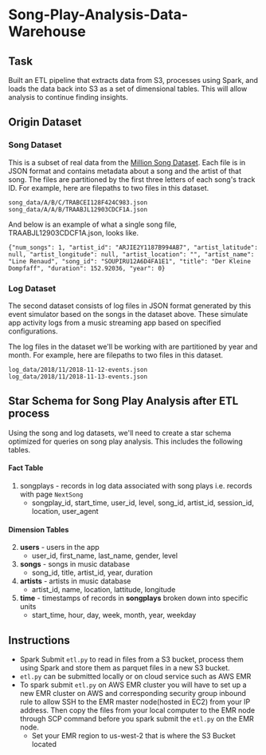 # Song-Play-Analysis-Data-Warehouse

## Task
Built an ETL pipeline that extracts data from S3, processes using Spark, and loads the data back into S3 as a set of dimensional tables. This will allow analysis to continue finding insights.
## Origin Dataset
### Song Dataset
This is a subset of real data from the [Million Song Dataset](https://labrosa.ee.columbia.edu/millionsong). Each file is in JSON format and contains metadata about a song and the artist of that song. The files are partitioned by the first three letters of each song's track ID. For example, here are filepaths to two files in this dataset.

```
song_data/A/B/C/TRABCEI128F424C983.json
song_data/A/A/B/TRAABJL12903CDCF1A.json
```
And below is an example of what a single song file, TRAABJL12903CDCF1A.json, looks like.
```
{"num_songs": 1, "artist_id": "ARJIE2Y1187B994AB7", "artist_latitude": null, "artist_longitude": null, "artist_location": "", "artist_name": "Line Renaud", "song_id": "SOUPIRU12A6D4FA1E1", "title": "Der Kleine Dompfaff", "duration": 152.92036, "year": 0}
```
### Log Dataset
The second dataset consists of log files in JSON format generated by this event simulator based on the songs in the dataset above. These simulate app activity logs from a music streaming app based on specified configurations.

The log files in the dataset we'll be working with are partitioned by year and month. For example, here are filepaths to two files in this dataset.

```
log_data/2018/11/2018-11-12-events.json
log_data/2018/11/2018-11-13-events.json
```

## Star Schema for Song Play Analysis after ETL process
Using the song and log datasets, we'll need to create a star schema optimized for queries on song play analysis. This includes the following tables.

#### Fact Table
1. songplays - records in log data associated with song plays i.e. records with page `NextSong`
    * songplay_id, start_time, user_id, level, song_id, artist_id, session_id, location, user_agent

#### Dimension Tables
2. <b>users</b> - users in the app
    * user_id, first_name, last_name, gender, level
3. <b>songs</b> - songs in music database
    * song_id, title, artist_id, year, duration
4. <b>artists</b> - artists in music database
    * artist_id, name, location, lattitude, longitude
5. <b>time</b> - timestamps of records in <b>songplays</b> broken  down into specific units
    * start_time, hour, day, week, month, year, weekday
    
## Instructions
* Spark Submit `etl.py` to read in files from a S3 bucket, process them using Spark and store them as parquet files in a new S3 bucket.
* `etl.py` can be submitted locally or on cloud service such as AWS EMR
* To spark submit `etl.py` on AWS EMR cluster you will have to set up a new EMR cluster on AWS and corresponding security group inbound rule to allow SSH to the EMR master node(hosted in EC2) from your IP address. Then copy the files from your local computer to the EMR node through SCP command before you spark submit the `etl.py` on the EMR node.
  * Set your EMR region to us-west-2 that is where the S3 Bucket located
